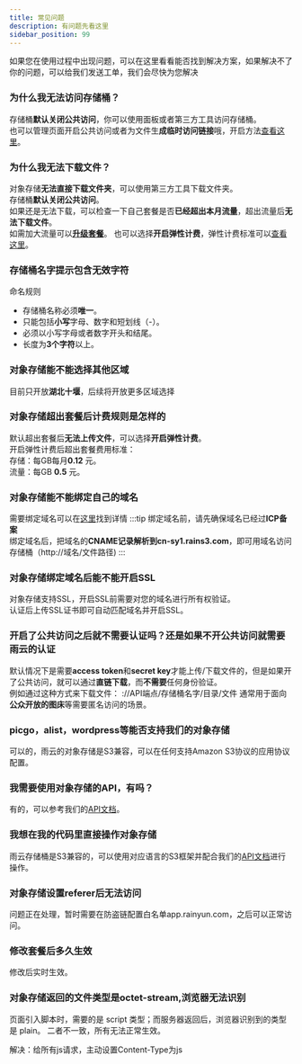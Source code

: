 ```yaml
---
title: 常见问题
description: 有问题先看这里
sidebar_position: 99
---
```


如果您在使用过程中出现问题，可以在这里看看能否找到解决方案，如果解决不了你的问题，可以给我们发送工单，我们会尽快为您解决

### 为什么我无法访问存储桶？

存储桶**默认关闭公共访问**，你可以使用面板或者第三方工具访问存储桶。<br/>
也可以管理页面开启公共访问或者为文件生**成临时访问链接**哦，开启方法[查看这里](/docs/ros/detail/manage#%E5%9F%BA%E6%9C%AC%E4%BF%A1%E6%81%AF-1)。




### 为什么我无法下载文件？
对象存储**无法直接下载文件夹**，可以使用第三方工具下载文件夹。<br/>
存储桶**默认关闭公共访问**。<br/>
如果还是无法下载，可以检查一下自己套餐是否**已经超出本月流量**，超出流量后**无法下载文件**。<br/>
如需加大流量可以[**升级套餐**](/docs/ros/buy/plan#变更套餐)。
也可以选择**开启弹性计费**，弹性计费标准可以[查看这里](/docs/ros/detail/manage#基本信息)。


### 存储桶名字提示包含无效字符

命名规则<br/>
* 存储桶名称必须**唯一**。<br/>
* 只能包括**小写**字母、数字和短划线（-）。<br/>
* 必须以小写字母或者数字开头和结尾。<br/>
* 长度为**3个字符**以上。

### 对象存储能不能选择其他区域

目前只开放**湖北十堰**，后续将开放更多区域选择

### 对象存储超出套餐后计费规则是怎样的

默认超出套餐后**无法上传文件**，可以选择**开启弹性计费**。<br/>
开启弹性计费后超出套餐费用标准：<br/>
存储：每GB每月**0.12** 元。<br/>
流量：每GB **0.5** 元。

### 对象存储能不能绑定自己的域名

需要绑定域名可以在[这里](/docs/ros/detail/manage#域名管理)找到详情
:::tip
绑定域名前，请先确保域名已经过**ICP备案**<br/>
绑定域名后，把域名的**CNAME记录解析到cn-sy1.rains3.com**，即可用域名访问存储桶（http://域名/文件路径)
:::

### 对象存储绑定域名后能不能开启SSL

对象存储支持SSL，开启SSL前需要对您的域名进行所有权验证。<br/>
认证后上传SSL证书即可自动匹配域名并开启SSL。

### 开启了公共访问之后就不需要认证吗？还是如果不开公共访问就需要雨云的认证
默认情况下是需要**access token**和**secret key**才能上传/下载文件的，但是如果开了公共访问，就可以通过**直链下载**，而**不需要**任何身份验证。<br/>
例如通过这种方式来下载文件：
://API端点/存储桶名字/目录/文件
通常用于面向**公众开放的图床**等需要匿名访问的场景。

### picgo，alist，wordpress等能否支持我们的对象存储

可以的，雨云的对象存储是S3兼容，可以在任何支持Amazon S3协议的应用协议配置。

### 我需要使用对象存储的API，有吗？

有的，可以参考我们的[API文档](https://apifox.com/apidoc/shared-a4595cc8-44c5-4678-a2a3-eed7738dab03/api-106165498)。


### 我想在我的代码里直接操作对象存储

雨云存储桶是S3兼容的，可以使用对应语言的S3框架并配合我们的[API文档](https://apifox.com/apidoc/shared-a4595cc8-44c5-4678-a2a3-eed7738dab03/api-106165498)进行操作。

### 对象存储设置referer后无法访问
问题正在处理，暂时需要在防盗链配置白名单app.rainyun.com，之后可以正常访问。


###  修改套餐后多久生效
修改后实时生效。

### 对象存储返回的文件类型是octet-stream,浏览器无法识别

页面引入脚本时，需要的是 script 类型；而服务器返回后，浏览器识别到的类型是
plain。
二者不一致，所有无法正常生效。

解决：给所有js请求，主动设置Content-Type为js

    

